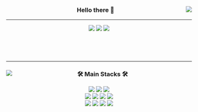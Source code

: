 <div align="center">
  
  <img align="right" src="https://github-readme-stats.vercel.app/api?username=devholic22&&bg_color=30,e96443,904e95&title_color=fff&text_color=fff"/>
  
  ### Hello there 👋
  
  ---
 <a href="https://www.instagram.com/hyunjoon.dev/"><img src="https://img.shields.io/badge/Instagram-E4405F?style=flat-square&logo=Instagram&logoColor=white"/></a>
<a href="mailto:hyunjoon.tech@gmail.com">
 <img src="https://img.shields.io/badge/gmail-d14836?style=flat-square&logo=Gmail&logoColor=white&link=hyunjoon.tech@gmail.com"/></a>
<a href="https://devholic23.tistory.com/">
<img src="https://img.shields.io/badge/Tistory-000000?style=flat-square&logo=Tistory&logoColor=white"/>
</a>

  <br>
 
</div>
<br>
<br>

* * *

<div align="center">
<img align="left" src="https://github-readme-stats.vercel.app/api/top-langs/?username=devholic22&layout=compact"/>
<h3>🛠 Main Stacks 🛠</h3>
<div>
<img src="https://img.shields.io/badge/java-007396?style=for-the-badge&logo=java&logoColor=white"> 
<img src="https://img.shields.io/badge/Spring-6DB33F?style=for-the-badge&logo=Spring&logoColor=white"> 
<img src="https://img.shields.io/badge/Python-3776AB?style=for-the-badge&logo=Python&logoColor=white"> 
</div>
<div>
<img src="https://img.shields.io/badge/MySQL-4479A1?style=for-the-badge&logo=MySQL&logoColor=white"> 
<img src="https://img.shields.io/badge/EC2-FF9900?style=for-the-badge&logo=Amazon%20EC2&logoColor=white">
<img src="https://img.shields.io/badge/RDS-527FFF?style=for-the-badge&logo=Amazon%20RDS&logoColor=white">
<img src="https://img.shields.io/badge/S3-569A31?style=for-the-badge&logo=Amazon%20S3&logoColor=white">
</div>
<div>
<img src="https://img.shields.io/badge/Intellij-000000?style=for-the-badge&logo=Intellij%20IDEA&logoColor=white"> 
<img src="https://img.shields.io/badge/Slack-4A154B?style=for-the-badge&logo=Slack&logoColor=white">
<img src="https://img.shields.io/badge/Notion-000000?style=for-the-badge&logo=Notion&logoColor=white"> 
<img src="https://img.shields.io/badge/GitHub-181717?style=for-the-badge&logo=GitHub&logoColor=white">
</div>
</div>
